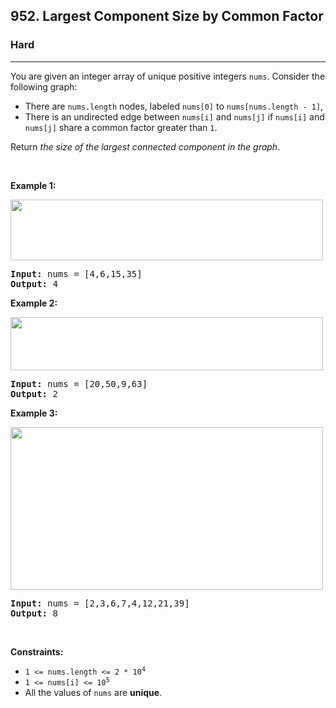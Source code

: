 <h2>952. Largest Component Size by Common Factor</h2><h3>Hard</h3><hr><div><p>You are given an integer array of unique positive integers <code>nums</code>. Consider the following graph:</p>

<ul>
	<li>There are <code>nums.length</code> nodes, labeled <code>nums[0]</code> to <code>nums[nums.length - 1]</code>,</li>
	<li>There is an undirected edge between <code>nums[i]</code> and <code>nums[j]</code> if <code>nums[i]</code> and <code>nums[j]</code> share a common factor greater than <code>1</code>.</li>
</ul>

<p>Return <em>the size of the largest connected component in the graph</em>.</p>

<p>&nbsp;</p>
<p><strong>Example 1:</strong></p>
<img alt="" src="https://assets.leetcode.com/uploads/2018/12/01/ex1.png" style="width: 500px; height: 97px;">
<pre><strong>Input:</strong> nums = [4,6,15,35]
<strong>Output:</strong> 4
</pre>

<p><strong>Example 2:</strong></p>
<img alt="" src="https://assets.leetcode.com/uploads/2018/12/01/ex2.png" style="width: 500px; height: 85px;">
<pre><strong>Input:</strong> nums = [20,50,9,63]
<strong>Output:</strong> 2
</pre>

<p><strong>Example 3:</strong></p>
<img alt="" src="https://assets.leetcode.com/uploads/2018/12/01/ex3.png" style="width: 500px; height: 260px;">
<pre><strong>Input:</strong> nums = [2,3,6,7,4,12,21,39]
<strong>Output:</strong> 8
</pre>

<p>&nbsp;</p>
<p><strong>Constraints:</strong></p>

<ul>
	<li><code>1 &lt;= nums.length &lt;= 2 * 10<sup>4</sup></code></li>
	<li><code>1 &lt;= nums[i] &lt;= 10<sup>5</sup></code></li>
	<li>All the values of <code>nums</code> are <strong>unique</strong>.</li>
</ul>
</div>